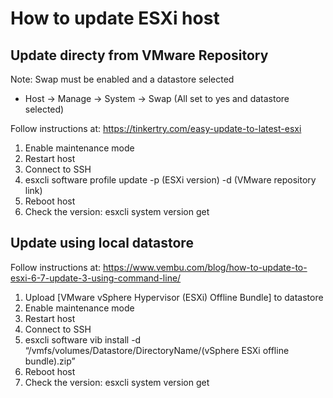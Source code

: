 # How to update ESXi host

## Update directy from VMware Repository

Note:
Swap must be enabled and a datastore selected
- Host -> Manage -> System -> Swap (All set to yes and datastore selected)

Follow instructions at:
https://tinkertry.com/easy-update-to-latest-esxi

1. Enable maintenance mode
2. Restart host
3. Connect to SSH
4. esxcli software profile update -p (ESXi version) -d (VMware repository link)
5. Reboot host
6. Check the version: esxcli system version get

## Update using local datastore
Follow instructions at:
https://www.vembu.com/blog/how-to-update-to-esxi-6-7-update-3-using-command-line/

1. Upload [VMware vSphere Hypervisor (ESXi) Offline Bundle] to datastore
2. Enable maintenance mode
3. Restart host
4. Connect to SSH
5. esxcli software vib install -d “/vmfs/volumes/Datastore/DirectoryName/(vSphere ESXi offline bundle).zip”
6. Reboot host
7. Check the version: esxcli system version get
